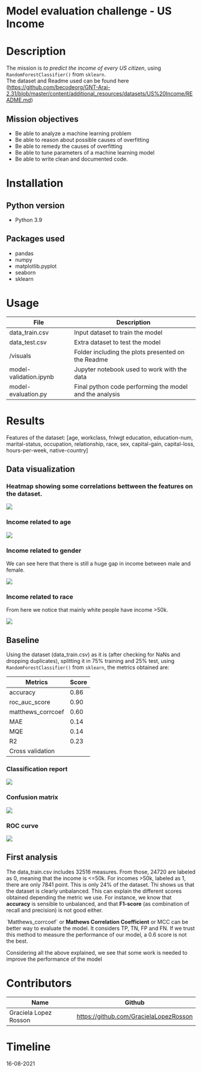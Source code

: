 # Model evaluation challenge - US Income

# Description
The mission is *to predict the income of every US citizen*, using `RandomForestClassifier()` from `sklearn`.   
The dataset and Readme used can be found here (https://github.com/becodeorg/GNT-Arai-2.31/blob/master/content/additional_resources/datasets/US%20Income/README.md)

## Mission objectives

- Be able to analyze a machine learning problem
- Be able to reason about possible causes of overfitting
- Be able to remedy the causes of overfitting
- Be able to tune parameters of a machine learning model
- Be able to write clean and documented code.

# Installation

## Python version
* Python 3.9


## Packages used
* pandas
* numpy
* matplotlib.pyplot
* seaborn
* sklearn

# Usage
| File                | Description                                                    |
|---------------------|----------------------------------------------------------------|
| data_train.csv          | Input dataset to train the model|
| data_test.csv            | Extra dataset to test the model |
| /visuals            | Folder including the plots presented on the Readme |
| model-validation.ipynb       | Jupyter notebook used to work with the data |
| model-evaluation.py            | Final python code performing the model and the analysis |


# Results

Features of the dataset: 
[age, workclass, fnlwgt education, education-num, marital-status, occupation, relationship, race, sex, capital-gain, capital-loss, hours-per-week, native-country]	


## Data visualization
### Heatmap showing some correlations bettween the features on the dataset.

![](visuals/heatmap.png)


### Income related to age

![](visuals/income_age.png)


### Income related to gender
We can see here that there is still a huge gap in income between male and female.

![](visuals/income_sex.png)




### Income related to race
From here we notice that mainly white people have income >50k.

![](visuals/income_race.png)



## Baseline

Using the dataset (data_train.csv) as it is (after checking for NaNs and dropping duplicates), splitting it in 75% training and 25% test, using `RandomForestClassifier()` from `sklearn`, the metrics obtained are:


| Metrics                 | Score          |
|-----------------------|------------------|
|accuracy	| 0.86            |
|roc_auc_score	| 0.90            |
|matthews_corrcoef | 0.60            |
|MAE		| 0.14            |
|MQE		| 0.14            |
|R2		| 0.23            |
|Cross validation|            |


### Classification report
![](visuals/class_report.png)

### Confusion matrix
![](visuals/confusion_matrix.png)

### ROC curve
![](visuals/roc.png)

## First analysis

The data_train.csv includes 32516 measures. From those, 24720 are labeled as 0, meaning that the income is <=50k. For incomes >50k, labeled as 1, there are only 7841 point.
This is only 24% of the dataset. Thi shows us that the dataset is clearly unbalanced. This can explain the different scores obtained depending the metric we use.
For instance, we know that **accuracy** is sensible to unbalanced, and that **F1-score** (as combination of recall and precision) is not good either.

´Matthews_corrcoef´ or **Mathews Correlation Coefficient** or MCC can be better way to evaluate the model. It considers TP, TN, FP and FN.
If we trust this method to measure the performance of our model, a 0.6 score is not the best.

Considering all the above explained, we see that some work is needed to improve the performance of the model



# Contributors
| Name                  | Github                                 |
|-----------------------|----------------------------------------|
| Graciela Lopez Rosson | https://github.com/GracielaLopezRosson |
         




# Timeline
16-08-2021
